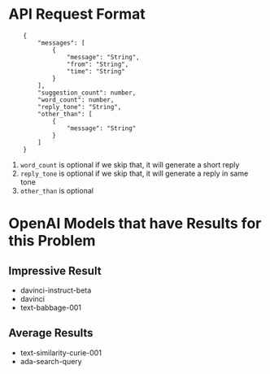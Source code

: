 # API Request Format

```
    {
        "messages": [
            {
                "message": "String",
                "from": "String",
                "time": "String"
            }
        ],
        "suggestion_count": number,
        "word_count": number,
        "reply_tone": "String",
        "other_than": [
            {
                "message": "String"
            }
        ]
    }
```

1. `word_count` is optional if we skip that, it will generate a short reply
2. `reply_tone` is optional if we skip that, it will generate a reply in same tone
3. `other_than` is optional

# OpenAI Models that have Results for this Problem

## Impressive Result

- davinci-instruct-beta
- davinci
- text-babbage-001

## Average Results

- text-similarity-curie-001
- ada-search-query
